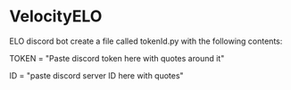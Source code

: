 # VelocityELO
ELO discord bot
create a file called tokenId.py with the following contents: 


TOKEN = "Paste discord token here with quotes around it"


ID = "paste discord server ID here with quotes"

